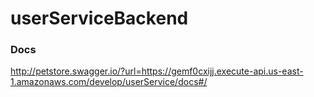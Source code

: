 # userServiceBackend

### Docs

http://petstore.swagger.io/?url=https://gemf0cxijj.execute-api.us-east-1.amazonaws.com/develop/userService/docs#/
